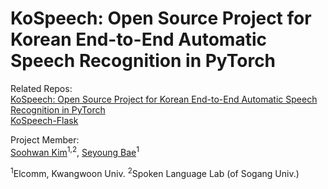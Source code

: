 # KoSpeech: Open Source Project for Korean End-to-End Automatic Speech Recognition in PyTorch
  
Related Repos:  
[KoSpeech: Open Source Project for Korean End-to-End Automatic Speech Recognition in PyTorch](https://github.com/sooftware/KoSpeech)  
[KoSpeech-Flask](https://github.com/sooftware/Kospeech-Flask)  
  
Project Member:  
[Soohwan Kim](https://github.com/sooftware)<sup>1,2</sup>, [Seyoung Bae](https://github.com/triplet02)<sup>1</sup>     
  
<sup>1</sup>Elcomm, Kwangwoon Univ. <sup>2</sup>Spoken Language Lab (of Sogang Univ.)
